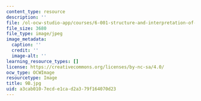 ```yaml
---
content_type: resource
description: ''
file: /ol-ocw-studio-app/courses/6-001-structure-and-interpretation-of-computer-programs-spring-2005/a3cab0107ecde1cad2a379f164070d23_9B.jpg
file_size: 3680
file_type: image/jpeg
image_metadata:
  caption: ''
  credit: ''
  image-alt: ''
learning_resource_types: []
license: https://creativecommons.org/licenses/by-nc-sa/4.0/
ocw_type: OCWImage
resourcetype: Image
title: 9B.jpg
uid: a3cab010-7ecd-e1ca-d2a3-79f164070d23
---
```

